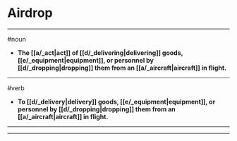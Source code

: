# Airdrop
---
#noun
- **The [[a/_act|act]] of [[d/_delivering|delivering]] goods, [[e/_equipment|equipment]], or personnel by [[d/_dropping|dropping]] them from an [[a/_aircraft|aircraft]] in flight.**
---
#verb
- **To [[d/_delivery|delivery]] goods, [[e/_equipment|equipment]], or personnel by [[d/_dropping|dropping]] them from an [[a/_aircraft|aircraft]] in flight.**
---
---
